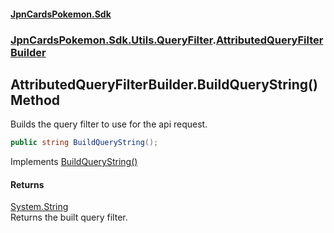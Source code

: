 #### [JpnCardsPokemon.Sdk](index.md 'index')
### [JpnCardsPokemon.Sdk.Utils.QueryFilter](JpnCardsPokemon.Sdk.Utils.QueryFilter.md 'JpnCardsPokemon.Sdk.Utils.QueryFilter').[AttributedQueryFilterBuilder](JpnCardsPokemon.Sdk.Utils.QueryFilter.AttributedQueryFilterBuilder.md 'JpnCardsPokemon.Sdk.Utils.QueryFilter.AttributedQueryFilterBuilder')

## AttributedQueryFilterBuilder.BuildQueryString() Method

Builds the query filter to use for the api request.

```csharp
public string BuildQueryString();
```

Implements [BuildQueryString()](JpnCardsPokemon.Sdk.Utils.QueryFilter.IQueryFilterBuilder.BuildQueryString().md 'JpnCardsPokemon.Sdk.Utils.QueryFilter.IQueryFilterBuilder.BuildQueryString()')

#### Returns
[System.String](https://docs.microsoft.com/en-us/dotnet/api/System.String 'System.String')  
Returns the built query filter.